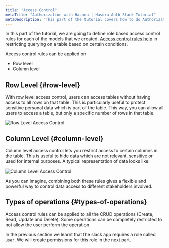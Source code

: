 ```yaml
---
title: "Access Control"
metaTitle: "Authorization with Hasura | Hasura Auth Slack Tutorial"
metaDescription: "This part of the tutorial covers how to do Authorization in Hasura GraphQL Engine by defining role based access control rules for the models."
---
```


In this part of the tutorial, we are going to define role based access control rules for each of the models that we created. [Access control rules help](https://hasura.io/docs/latest/auth/authorization/permission-rules/) in restricting querying on a table based on certain conditions.

Access control rules can be applied on

- Row level
- Column level

## Row Level {#row-level}

With row level access control, users can access tables without having access to all rows on that table. This is particularly useful to protect sensitive personal data which is part of the table. This way, you can allow all users to access a table, but only a specific number of rows in that table.

![Row Level Access Control](https://graphql-engine-cdn.hasura.io/learn-hasura/assets/graphql-hasura-auth/row-level-access-control.png)

## Column Level {#column-level}

Column level access control lets you restrict access to certain columns in the table. This is useful to hide data which are not relevant, sensitive or used for internal purposes. A typical representation of data looks like:

![Column Level Access Control](https://graphql-engine-cdn.hasura.io/learn-hasura/assets/graphql-hasura-auth/column-level-access-control.png)

As you can imagine, combining both these rules gives a flexible and powerful way to control data access to different stakeholders involved.

## Types of operations {#types-of-operations}

Access control rules can be applied to all the CRUD operations (Create, Read, Update and Delete). Some operations can be completely restricted to not allow the user perform the operation.

In the previous section we learnt that the slack app requires a role called `user`. We will create permissions for this role in the next part.